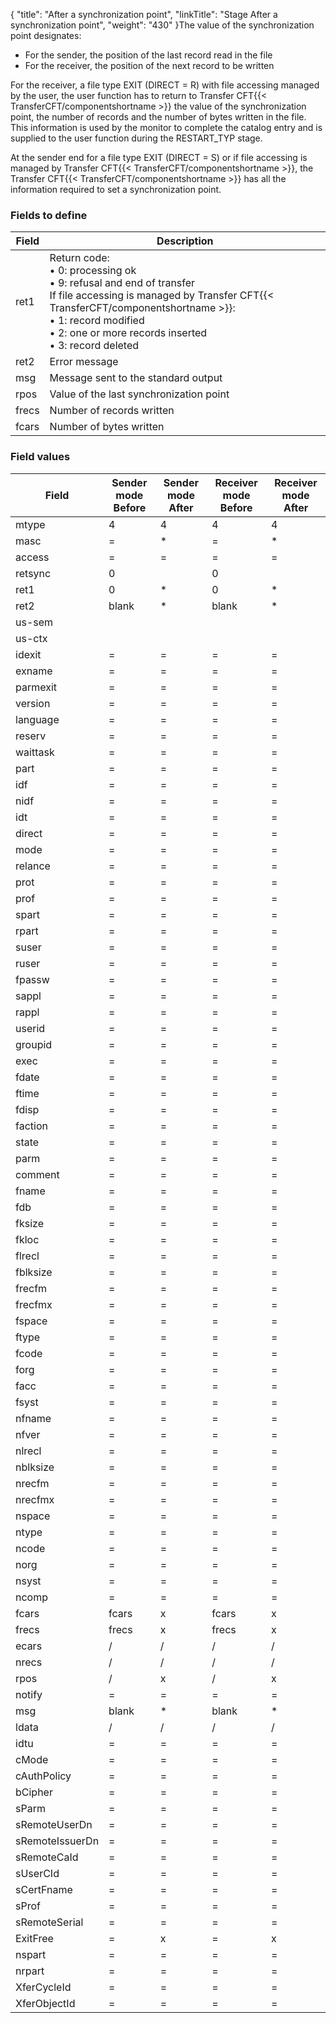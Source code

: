 {
    "title": "After a synchronization point",
    "linkTitle": "Stage After a synchronization point",
    "weight": "430"
}The value of the synchronization point designates:

- For the sender, the position of
    the last record read in the file
- For the receiver, the position of the next record to be written

For the receiver, a file type
EXIT (DIRECT = R) with file accessing managed by the user, the
user function has to return to Transfer CFT{{< TransferCFT/componentshortname  >}} the value of the synchronization
point, the number of records and the number of bytes written in the file.
This information is used by the monitor to complete the catalog entry
and is supplied to the user function during the RESTART\_TYP stage.

At the sender end for a file type
EXIT (DIRECT = S) or if file accessing is managed by Transfer CFT{{< TransferCFT/componentshortname  >}}, the
Transfer CFT{{< TransferCFT/componentshortname  >}} has all the information required to set a synchronization
point.

### Fields to define


| Field  | Description  |
| --- | --- |
| ret1 | Return code:<br/> • 0: processing ok<br/> • 9: refusal and end of transfer<br/> If file accessing is managed by Transfer CFT{{< TransferCFT/componentshortname  >}}:<br/> • 1: record modified<br/> • 2: one or more records inserted<br/> • 3: record deleted  |
| ret2 | Error message  |
| msg | Message sent to the standard output  |
| rpos | Value of the last synchronization point  |
| frecs | Number of records written  |
| fcars | Number of bytes written  |


### Field values


| Field  | Sender mode<br /> Before  | Sender mode<br /> After  | Receiver mode<br /> Before  | Receiver mode<br /> After  |
| --- | --- | --- | --- | --- |
| mtype | 4 | 4 | 4 | 4 |
| masc | = | * | = | * |
| access | = | = | = | = |
| retsync | 0 |   | 0 |   |
| ret1 | 0 | * | 0 | * |
| ret2 | blank | * | blank | * |
| us-sem |   |   |   |   |
| us-ctx |   |   |   |   |
| idexit | = | = | = | = |
| exname | = | = | = | = |
| parmexit | = | = | = | = |
| version | = | = | = | = |
| language | = | = | = | = |
| reserv | = | = | = | = |
| waittask | = | = | = | = |
| part | = | = | = | = |
| idf | = | = | = | = |
| nidf | = | = | = | = |
| idt | = | = | = | = |
| direct | = | = | = | = |
| mode | = | = | = | = |
| relance | = | = | = | = |
| prot | = | = | = | = |
| prof | = | = | = | = |
| spart | = | = | = | = |
| rpart | = | = | = | = |
| suser | = | = | = | = |
| ruser | = | = | = | = |
| fpassw | = | = | = | = |
| sappl | = | = | = | = |
| rappl | = | = | = | = |
| userid | = | = | = | = |
| groupid | = | = | = | = |
| exec | = | = | = | = |
| fdate | = | = | = | = |
| ftime | = | = | = | = |
| fdisp | = | = | = | = |
| faction | = | = | = | = |
| state | = | = | = | = |
| parm | = | = | = | = |
| comment | = | = | = | = |
| fname | = | = | = | = |
| fdb | = | = | = | = |
| fksize | = | = | = | = |
| fkloc | = | = | = | = |
| flrecl | = | = | = | = |
| fblksize | = | = | = | = |
| frecfm | = | = | = | = |
| frecfmx | = | = | = | = |
| fspace | = | = | = | = |
| ftype | = | = | = | = |
| fcode | = | = | = | = |
| forg | = | = | = | = |
| facc | = | = | = | = |
| fsyst | = | = | = | = |
| nfname | = | = | = | = |
| nfver | = | = | = | = |
| nlrecl | = | = | = | = |
| nblksize | = | = | = | = |
| nrecfm | = | = | = | = |
| nrecfmx | = | = | = | = |
| nspace | = | = | = | = |
| ntype | = | = | = | = |
| ncode | = | = | = | = |
| norg | = | = | = | = |
| nsyst | = | = | = | = |
| ncomp | = | = | = | = |
| fcars | fcars | x | fcars | x |
| frecs | frecs | x | frecs | x |
| ecars | / | / | / | / |
| nrecs | / | / | / | / |
| rpos | / | x | / | x |
| notify | = | = | = | = |
| msg | blank | * | blank | * |
| ldata | / | / | / | / |
| idtu | = | = | = | = |
| cMode | = | = | = | = |
| cAuthPolicy | = | = | = | = |
| bCipher | = | = | = | = |
| sParm | = | = | = | = |
| sRemoteUserDn | = | = | = | = |
| sRemoteIssuerDn | = | = | = | = |
| sRemoteCaId | = | = | = | = |
| sUserCId | = | = | = | = |
| sCertFname | = | = | = | = |
| sProf | = | = | = | = |
| sRemoteSerial | = | = | = | = |
| ExitFree | = | x | = | x |
| nspart | = | = | = | = |
| nrpart | = | = | = | = |
| XferCycleId | = | = | = | = |
| XferObjectId | = | = | = | = |

